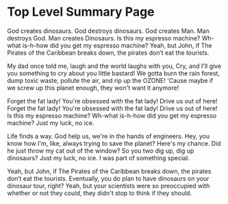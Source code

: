 # Top Level Summary Page

God creates dinosaurs. God destroys dinosaurs. God creates Man. Man destroys God. Man creates Dinosaurs. Is this my espresso machine? Wh-what is-h-how did you get my espresso machine? Yeah, but John, if The Pirates of the Caribbean breaks down, the pirates don’t eat the tourists.

My dad once told me, laugh and the world laughs with you, Cry, and I'll give you something to cry about you little bastard! We gotta burn the rain forest, dump toxic waste, pollute the air, and rip up the OZONE! 'Cause maybe if we screw up this planet enough, they won't want it anymore!

Forget the fat lady! You're obsessed with the fat lady! Drive us out of here! Forget the fat lady! You're obsessed with the fat lady! Drive us out of here! Is this my espresso machine? Wh-what is-h-how did you get my espresso machine? Just my luck, no ice.

Life finds a way. God help us, we're in the hands of engineers. Hey, you know how I'm, like, always trying to save the planet? Here's my chance. Did he just throw my cat out of the window? So you two dig up, dig up dinosaurs? Just my luck, no ice. I was part of something special.

Yeah, but John, if The Pirates of the Caribbean breaks down, the pirates don’t eat the tourists. Eventually, you do plan to have dinosaurs on your dinosaur tour, right? Yeah, but your scientists were so preoccupied with whether or not they could, they didn't stop to think if they should.